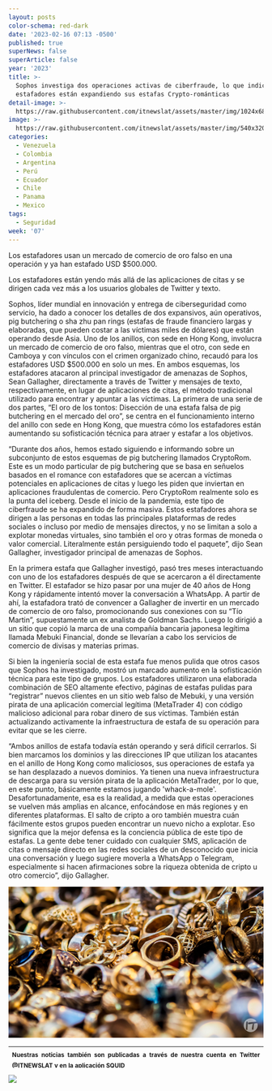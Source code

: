 ```yaml
---
layout: posts
color-schema: red-dark
date: '2023-02-16 07:13 -0500'
published: true
superNews: false
superArticle: false
year: '2023'
title: >-
  Sophos investiga dos operaciones activas de ciberfraude, lo que indica que
  estafadores están expandiendo sus estafas Crypto-románticas
detail-image: >-
  https://raw.githubusercontent.com/itnewslat/assets/master/img/1024x680/anillos-de-oro-g.jpg
image: >-
  https://raw.githubusercontent.com/itnewslat/assets/master/img/540x320/anillos-de-oro-p.jpg
categories:
  - Venezuela
  - Colombia
  - Argentina
  - Perú
  - Ecuador
  - Chile
  - Panama
  - Mexico
tags:
  - Seguridad
week: '07'
---
```

Los estafadores usan un mercado de comercio de oro falso en una operación y ya han estafado USD $500.000.

Los estafadores están yendo más allá de las aplicaciones de citas y se dirigen cada vez más a los usuarios globales de Twitter y texto.

Sophos, líder mundial en innovación y entrega de ciberseguridad como servicio, ha dado a conocer los detalles de dos expansivos, aún operativos, pig butchering o sha zhu pan rings (estafas de fraude financiero largas y elaboradas, que pueden costar a las víctimas miles de dólares) que están operando desde Asia. Uno de los anillos, con sede en Hong Kong, involucra un mercado de comercio de oro falso, mientras que el otro, con sede en Camboya y con vínculos con el crimen organizado chino, recaudó para los estafadores USD $500.000 en solo un mes. En ambos esquemas, los estafadores atacaron al principal investigador de amenazas de Sophos, Sean Gallagher, directamente a través de Twitter y mensajes de texto, respectivamente, en lugar de aplicaciones de citas, el método tradicional utilizado para encontrar y apuntar a las víctimas. La primera de una serie de dos partes, “El oro de los tontos: Disección de una estafa falsa de pig butchering en el mercado del oro”, se centra en el funcionamiento interno del anillo con sede en Hong Kong, que muestra cómo los estafadores están aumentando su sofisticación técnica para atraer y estafar a los objetivos.

“Durante dos años, hemos estado siguiendo e informando sobre un subconjunto de estos esquemas de pig butchering llamados CryptoRom. Este es un modo particular de pig butchering que se basa en señuelos basados en el romance con estafadores que se acercan a víctimas potenciales en aplicaciones de citas y luego les piden que inviertan en aplicaciones fraudulentas de comercio. Pero CryptoRom realmente solo es la punta del iceberg. Desde el inicio de la pandemia, este tipo de ciberfraude se ha expandido de forma masiva. Estos estafadores ahora se dirigen a las personas en todas las principales plataformas de redes sociales o incluso por medio de mensajes directos, y no se limitan a solo a explotar monedas virtuales, sino también el oro y otras formas de moneda o valor comercial. Literalmente están persiguiendo todo el paquete”, dijo Sean Gallagher, investigador principal de amenazas de Sophos.

En la primera estafa que Gallagher investigó, pasó tres meses interactuando con uno de los estafadores después de que se acercaron a él directamente en Twitter. El estafador se hizo pasar por una mujer de 40 años de Hong Kong y rápidamente intentó mover la conversación a WhatsApp. A partir de ahí, la estafadora trató de convencer a Gallagher de invertir en un mercado de comercio de oro falso, promocionando sus conexiones con su “Tío Martin”, supuestamente un ex analista de Goldman Sachs. Luego lo dirigió a un sitio que copió la marca de una compañía bancaria japonesa legítima llamada Mebuki Financial, donde se llevarían a cabo los servicios de comercio de divisas y materias primas.

Si bien la ingeniería social de esta estafa fue menos pulida que otros casos que Sophos ha investigado, mostró un marcado aumento en la sofisticación técnica para este tipo de grupos. Los estafadores utilizaron una elaborada combinación de SEO altamente efectivo, páginas de estafas pulidas para “registrar” nuevos clientes en un sitio web falso de Mebuki, y una versión pirata de una aplicación comercial legítima (MetaTrader 4) con código malicioso adicional para robar dinero de sus víctimas. También están actualizando activamente la infraestructura de estafa de su operación para evitar que se les cierre.
       
“Ambos anillos de estafa todavía están operando y será difícil cerrarlos. Si bien marcamos los dominios y las direcciones IP que utilizan los atacantes en el anillo de Hong Kong como maliciosos, sus operaciones de estafa ya se han desplazado a nuevos dominios. Ya tienen una nueva infraestructura de descarga para su versión pirata de la aplicación MetaTrader, por lo que, en este punto, básicamente estamos jugando 'whack-a-mole'. Desafortunadamente, esa es la realidad, a medida que estas operaciones se vuelven más amplias en alcance, enfocándose en más regiones y en diferentes plataformas. El salto de cripto a oro también muestra cuán fácilmente estos grupos pueden encontrar un nuevo nicho a explotar. Eso significa que la mejor defensa es la conciencia pública de este tipo de estafas. La gente debe tener cuidado con cualquier SMS, aplicación de citas o mensaje directo en las redes sociales de un desconocido que inicia una conversación y luego sugiere moverla a WhatsApp o Telegram, especialmente si hacen afirmaciones sobre la riqueza obtenida de cripto u otro comercio”, dijo Gallagher.

![](https://raw.githubusercontent.com/itnewslat/assets/master/img/540x320/anillos-de-oro-p.jpg)

<table style="height: 42px;" width="569">
<tbody>
<tr>
<td style="text-align: justify;"><sub><strong>Nuestras noticias también son publicadas a través de nuestra cuenta en Twitter <a href="https://twitter.com/itnewslat?lang=es">@ITNEWSLAT</a> y en la aplicación <a href="https://squidapp.co/en/">SQUID</a></strong></sub></td>
</tr>
</tbody>
</table>

<img src="https://tracker.metricool.com/c3po.jpg?hash=56f88a41e39ab42c063cc51676587a04"/>
